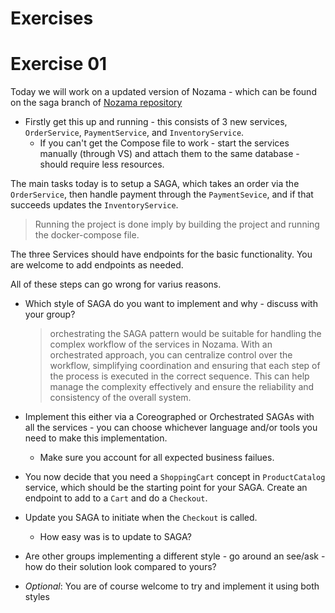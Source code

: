 # Exercises

# Exercise 01

Today we will work on a updated version of Nozama - which can be found on the saga branch of [Nozama repository](https://gitlab.au.dk/swwao/nozama/-/tree/saga?ref_type=heads)

* Firstly get this up and running - this consists of 3 new services, `OrderService`, `PaymentService`, and `InventoryService`.
    * If you can't get the Compose file to work - start the services manually  (through VS) and attach them to the same database - should require less resources.

The main tasks today is to setup a SAGA, which takes an order via the `OrderService`, then handle payment through the `PaymentSevice`, and if that succeeds updates the `InventoryService`. 
>Running the project is done imply by building the project and running the docker-compose file.

The three Services should have endpoints for the basic functionality. You are welcome to add endpoints as needed.

All of these steps can go wrong for varius reasons. 

* Which style of SAGA do you want to implement and why - discuss with your group?
    >orchestrating the SAGA pattern would be suitable for handling the complex workflow of the services in Nozama. With an orchestrated approach, you can centralize control over the workflow, simplifying coordination and ensuring that each step of the process is executed in the correct sequence. This can help manage the complexity effectively and ensure the reliability and consistency of the overall system.





* Implement this either via a Coreographed or Orchestrated SAGAs with all the services - you can choose whichever language and/or tools you need to make this implementation.
    * Make sure you account for all expected business failues.

* You now decide that you need a `ShoppingCart` concept in `ProductCatalog` service, which should be the starting point for your SAGA. Create an endpoint to add to a `Cart` and do a `Checkout`.

* Update you SAGA to initiate when the `Checkout` is called.
    * How easy was is to update to SAGA?

* Are other groups implementing a different style - go around an see/ask - how do their solution look compared to yours?

* *Optional*: You are of course welcome to try and implement it using both styles
